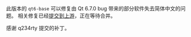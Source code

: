 此版本的 `qt6-base` 可以修复由 Qt 6.7.0 bug 带来的部分软件失去简体中文的问题。
相关修复已经[提交到上游](https://codereview.qt-project.org/c/qt/qtbase/+/556471)，正在等待合并。

感谢 q234rty 提交的补丁。
